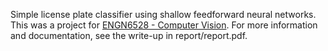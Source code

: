 Simple license plate classifier using shallow feedforward neural networks. This was a project for [ENGN6528 - Computer Vision](http://programsandcourses.anu.edu.au/2016/course/ENGN6528). For more information and documentation, see the write-up in report/report.pdf. 
